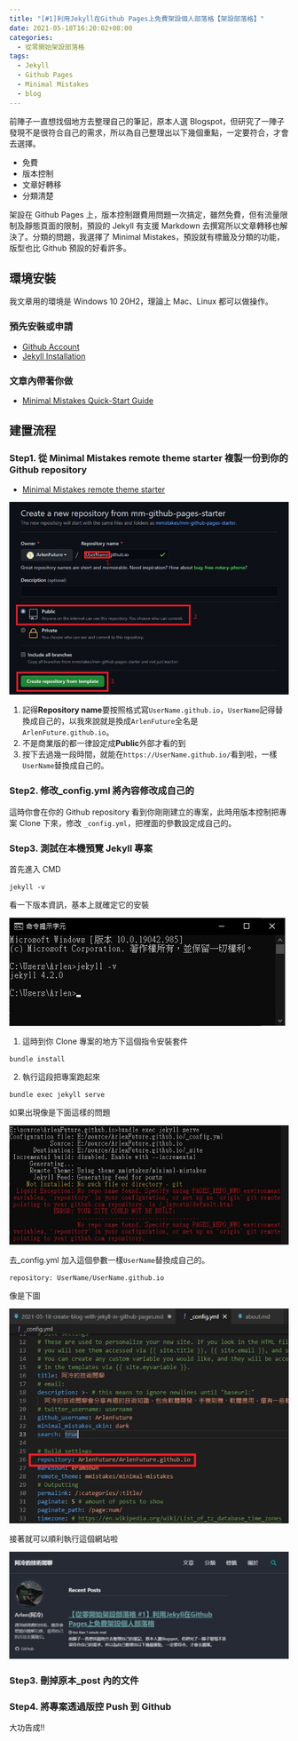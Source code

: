 ```yaml
---
title: "[#1]利用Jekyll在Github Pages上免費架設個人部落格【架設部落格】"
date: 2021-05-18T16:20:02+08:00
categories:
  - 從零開始架設部落格
tags:
  - Jekyll
  - Github Pages
  - Minimal Mistakes
  - blog
---
```


前陣子一直想找個地方去整理自己的筆記，原本人選 Blogspot，但研究了一陣子發現不是很符合自己的需求，所以為自己整理出以下幾個重點，一定要符合，才會去選擇。

- 免費
- 版本控制
- 文章好轉移
- 分類清楚

架設在 Github Pages 上，版本控制跟費用問題一次搞定，雖然免費，但有流量限制及靜態頁面的限制，預設的 Jekyll 有支援 Markdown 去撰寫所以文章轉移也解決了。分類的問題，我選擇了 Minimal Mistakes，預設就有標籤及分類的功能，版型也比 Github 預設的好看許多。

## 環境安裝

我文章用的環境是 Windows 10 20H2，理論上 Mac、Linux 都可以做操作。

### 預先安裝或申請

- [Github Account](https://github.com/)
- [Jekyll Installation](https://jekyllrb.com/docs/installation/)

### 文章內帶著你做

- [Minimal Mistakes Quick-Start Guide](https://mmistakes.github.io/minimal-mistakes/docs/quick-start-guide/#gem-based-method)

## 建置流程

### Step1. 從 Minimal Mistakes remote theme starter 複製一份到你的 Github repository

- [Minimal Mistakes remote theme starter](https://github.com/mmistakes/mm-github-pages-starter/generate)

![Fork repository](/assets/images/post/2021-05-18-create-blog-with-jekyll-in-github-pages/1.jpg "Fork repository")

1. 記得**Repository name**要按照格式寫`UserName.github.io`，`UserName`記得替換成自己的，以我來說就是換成`ArlenFuture`全名是`ArlenFuture.github.io`。
2. 不是商業版的都一律設定成**Public**外部才看的到
3. 按下去過幾一段時間，就能在`https://UserName.github.io/`看到啦，一樣`UserName`替換成自己的。

### Step2. 修改\_config.yml 將內容修改成自己的

這時你會在你的 Github repository 看到你剛剛建立的專案，此時用版本控制把專案 Clone 下來，修改
`_config.yml`，把裡面的參數設定成自己的。

### Step3. 測試在本機預覽 Jekyll 專案

首先進入 CMD

```
jekyll -v
```

看一下版本資訊，基本上就確定它的安裝

![jekyll version](/assets/images/post/2021-05-18-create-blog-with-jekyll-in-github-pages/2.jpg "jekyll version")

1. 這時到你 Clone 專案的地方下這個指令安裝套件

```
bundle install
```

2. 執行這段把專案跑起來

```
bundle exec jekyll serve
```

如果出現像是下面這樣的問題

![bundle exec jekyll serve error](/assets/images/post/2021-05-18-create-blog-with-jekyll-in-github-pages/3.jpg "bundle exec jekyll serve error")

去\_config.yml 加入這個參數一樣`UserName`替換成自己的。

```
repository: UserName/UserName.github.io
```

像是下圖

![add repository name for build](/assets/images/post/2021-05-18-create-blog-with-jekyll-in-github-pages/4.jpg "add repository name for build")

接著就可以順利執行這個網站啦

![Hello World!](/assets/images/post/2021-05-18-create-blog-with-jekyll-in-github-pages/5.jpg "Hello World!")

### Step3. 刪掉原本\_post 內的文件

### Step4. 將專案透過版控 Push 到 Github

大功告成!!
